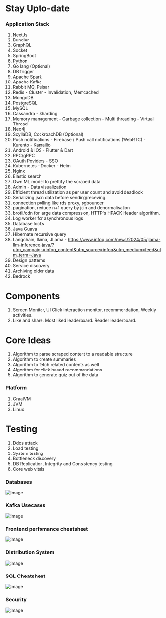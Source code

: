 # Stay Upto-date

### Application Stack
1. NextJs
2. Bundler
3. GraphQL
4. Socket
5. SpringBoot
6. Python
7. Go lang (Optional)
8. DB trigger
9. Apache Spark
10. Apache Kafka
11. Rabbit MQ, Pulsar
12. Redis - Cluster - Invalidation, Memcached
13. MongoDB
14. PostgreSQL
15. MySQL
16. Cassandra - Sharding
17. Memory management - Garbage collection - Multi threading - Virtual Thread
18. Neo4j
19. ScyllaDB, CockroachDB (Optional)
20. Push notifications - Firebase / Push call notifications (WebRTC) - Kurento - Kamailio
21. Android & IOS - Flutter & Dart
22. RPC/gRPC
23. OAuth Poviders - SSO
24. Kubernetes - Docker - Helm
25. Nginx
26. Elastic search
27. Own ML model to prettify the scraped data
28. Admin - Data visualization
29. Efficient thread utilization as per user count and avoid deadlock
30. Serializing json data before sending/receving.
31. connection polling like rds proxy, pgbouncer
32. pagination, reduce n+1 query by join and denormalisation
33. brotli/cdn for large data compression, HTTP's HPACK Header algorithm.
34. Log worker for asynchronous logs
35. Database locks
36. Java Guava
37. Hibernate recursive query
38. Langchain, llama, JLama - https://www.infoq.com/news/2024/05/jlama-llm-inference-java/?utm_campaign=infoq_content&utm_source=infoq&utm_medium=feed&utm_term=Java
39. Design patterns
40. Service discovery
41. Archiving older data
42. Bedrock

# Components
1. Screen Monitor, UI Click interaction monitor, recommendation, Weekly activities.
2. Like and share. Most liked leaderboard. Reader leaderboard.

# Core Ideas
1. Algorithm to parse scraped content to a readable structure
2. Algorithm to create summaries
3. Algorithm to fetch related contents as well
4. Algorithm for click based recommendations
5. Algorithm to generate quiz out of the data

### Platform
1. GraalVM
2. JVM
3. Linux

# Testing
1. Ddos attack
2. Load testing
3. System testing
4. Bottleneck discovery
5. DB Replication, Integrity and Consistency testing
6. Core web vitals

### Databases
![image](https://github.com/user-attachments/assets/f8c77602-35d3-4985-b71b-53c1fc8ad9c9)

### Kafka Usecases
![image](https://github.com/user-attachments/assets/6f5a7445-9a8e-487b-addc-e3339a3e9921)

### Frontend perfomance cheatsheet
![image](https://github.com/user-attachments/assets/80979569-2c04-4888-bae3-83825f27c670)

### Distribution System
![image](https://github.com/user-attachments/assets/384b14a2-c39d-4fcf-9d3a-7b6c1ea43a80)

### SQL Cheatsheet
![image](https://github.com/user-attachments/assets/9d99eae2-f3d3-4d35-9fff-798d7b074991)

### Security
![image](https://github.com/user-attachments/assets/25a5fd8c-dd24-45a2-8665-dfdb3246df8e)
